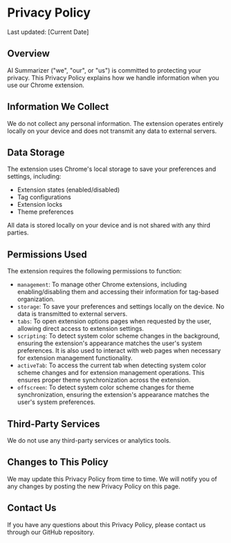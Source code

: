 # Privacy Policy

Last updated: [Current Date]

## Overview

AI Summarizer ("we", "our", or "us") is committed to protecting your privacy. This Privacy Policy explains how we handle information when you use our Chrome extension.

## Information We Collect

We do not collect any personal information. The extension operates entirely locally on your device and does not transmit any data to external servers.

## Data Storage

The extension uses Chrome's local storage to save your preferences and settings, including:

- Extension states (enabled/disabled)
- Tag configurations
- Extension locks
- Theme preferences

All data is stored locally on your device and is not shared with any third parties.

## Permissions Used

The extension requires the following permissions to function:

- `management`: To manage other Chrome extensions, including enabling/disabling them and accessing their information for tag-based organization.
- `storage`: To save your preferences and settings locally on the device. No data is transmitted to external servers.
- `tabs`: To open extension options pages when requested by the user, allowing direct access to extension settings.
- `scripting`: To detect system color scheme changes in the background, ensuring the extension's appearance matches the user's system preferences. It is also used to interact with web pages when necessary for extension management functionality.
- `activeTab`: To access the current tab when detecting system color scheme changes and for extension management operations. This ensures proper theme synchronization across the extension.
- `offscreen`: To detect system color scheme changes for theme synchronization, ensuring the extension's appearance matches the user's system preferences.

## Third-Party Services

We do not use any third-party services or analytics tools.

## Changes to This Policy

We may update this Privacy Policy from time to time. We will notify you of any changes by posting the new Privacy Policy on this page.

## Contact Us

If you have any questions about this Privacy Policy, please contact us through our GitHub repository.
